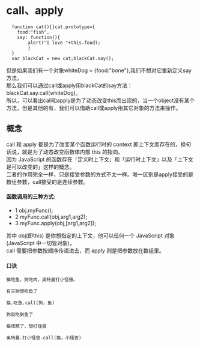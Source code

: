 # call、apply
      function cat(){}cat.prototype={     
        food:"fish",     
        say: function(){           
            alert("I love "+this.food);     
            }
      }
      var blackCat = new cat;blackCat.say();
但是如果我们有一个对象whiteDog = {food:"bone"},我们不想对它重新定义say方法，<br>
那么我们可以通过call或apply用blackCat的say方法：blackCat.say.call(whiteDog)。<br>
所以，可以看出call和apply是为了动态改变this而出现的，当一个object没有某个方法，但是其他的有，我们可以借助call或apply用其它对象的方法来操作。

## 概念
call 和 apply 都是为了改变某个函数运行时的 context 即上下文而存在的，换句话说，就是为了动态改变函数体内部 this 的指向。<br>
因为 JavaScript 的函数存在「定义时上下文」和「运行时上下文」以及「上下文是可以改变的」这样的概念。<br>
二者的作用完全一样，只是接受参数的方式不太一样。唯一区别是apply接受的是数组参数，call接受的是连续参数。

#### 函数调用的三种方式:
- 1 obj.myFunc();
- 2 myFunc.call(obj,arg1,arg2);
- 3 myFunc.apply(obj,[arg1,arg2]);

其中 obj(即this) 是你想指定的上下文，他可以任何一个 JavaScript 对象(JavaScript 中一切皆对象)，<br>
call 需要把参数按顺序传递进去，而 apply 则是把参数放在数组里。

#### 口诀
    猫吃鱼，狗吃肉，奥特曼打小怪兽。

    有天狗想吃鱼了

    猫.吃鱼.call(狗，鱼)

    狗就吃到鱼了

    猫成精了，想打怪兽

    奥特曼.打小怪兽.call(猫，小怪兽)